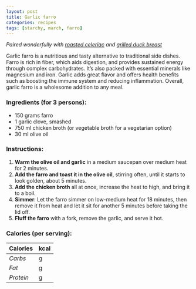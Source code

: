 ```yaml
---
layout: post
title: Garlic farro
categories: recipes
tags: [starchy, march, farro]
---
```


*Paired wonderfully with <a href="/recipes/roasted-celeriac">roasted celeriac</a> and <a href="/recipes/grilled-duck-breast">grilled duck breast</a>*

Garlic farro is a nutritious and tasty alternative to traditional side dishes. Farro is rich in fiber, which aids digestion, and provides sustained energy through complex carbohydrates. It’s also packed with essential minerals like magnesium and iron. Garlic adds great flavor and offers health benefits such as boosting the immune system and reducing inflammation. Overall, garlic farro is a wholesome addition to any meal.

### Ingredients (for 3 persons):
- 150 grams farro
- 1 garlic clove, smashed
- 750 ml chicken broth (or vegetable broth for a vegetarian option)
- 30 ml olive oil

### Instructions:

1. **Warm the olive oil and garlic** in a medium saucepan over medium heat for 2 minutes.
2. **Add the farro and toast it in the olive oil**, stirring often, until it starts to look golden, about 5 minutes.
3. **Add the chicken broth** all at once, increase the heat to high, and bring it to a boil.
4. **Simmer**: Let the farro simmer on low-medium heat for 18 minutes, then remove it from heat and let it sit for another 5 minutes before taking the lid off.
5. **Fluff the farro** with a fork, remove the garlic, and serve it hot.

### Calories (per serving):

| **Calories** | kcal |
| ----------- | ----------- |
| *Carbs* | g |
| *Fat* | g |
| *Protein* | g |